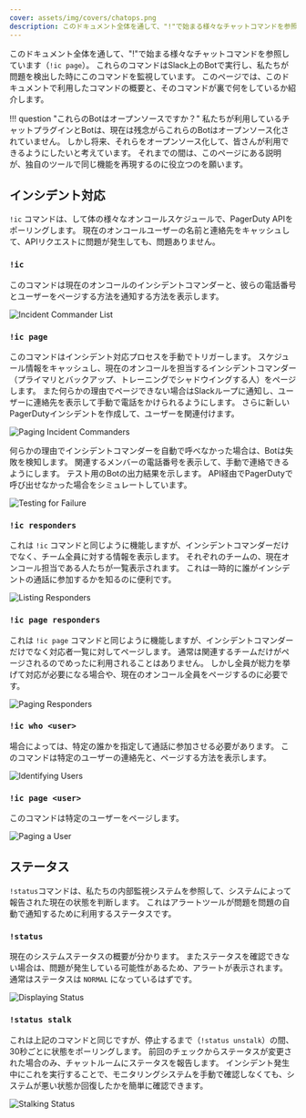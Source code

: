 ```yaml
---
cover: assets/img/covers/chatops.png
description: このドキュメント全体を通して、"!"で始まる様々なチャットコマンドを参照しています（`!ic page`）。これらのコマンドはSlack上のBotで実行し、私たちが問題を検出した時にこのコマンドを監視しています。このページでは、このドキュメントで利用したコマンドの概要と、そのコマンドが裏で何をしているか紹介ます。
---
```


このドキュメント全体を通して、"!"で始まる様々なチャットコマンドを参照しています（`!ic page`）。
これらのコマンドはSlack上のBotで実行し、私たちが問題を検出した時にこのコマンドを監視しています。
このページでは、このドキュメントで利用したコマンドの概要と、そのコマンドが裏で何をしているか紹介します。

!!! question "これらのBotはオープンソースですか？"
    私たちが利用しているチャットプラグインとBotは、現在は残念がらこれらのBotはオープンソース化されていません。
    しかし将来、それらをオープンソース化して、皆さんが利用できるようにしたいと考えています。
    それまでの間は、このページにある説明が、独自のツールで同じ機能を再現するのに役立つのを願います。

## インシデント対応

`!ic` コマンドは、して体の様々なオンコールスケジュールで、PagerDuty APIをポーリングします。
現在のオンコールユーザーの名前と連絡先をキャッシュして、APIリクエストに問題が発生しても、問題ありません。


### `!ic`

このコマンドは現在のオンコールのインシデントコマンダーと、彼らの電話番号とユーザーをページする方法を通知する方法を表示します。

![Incident Commander List](../assets/img/chatops/ic.png)

### `!ic page`

このコマンドはインシデント対応プロセスを手動でトリガーします。
スケジュール情報をキャッシュし、現在のオンコールを担当するインシデントコマンダー（プライマリとバックアップ、トレーニングでシャドウイングする人）をページします。
また何らかの理由でページできない場合はSlackループに通知し、ユーザーに連絡先を表示して手動で電話をかけられるようにします。
さらに新しいPagerDutyインシデントを作成して、ユーザーを関連付けます。

![Paging Incident Commanders](../assets/img/chatops/ic_page.png)

何らかの理由でインシデントコマンダーを自動で呼べなかった場合は、Botは失敗を検知します。
関連するメンバーの電話番号を表示して、手動で連絡できるようにします。
テスト用のBotの出力結果を示します。
API経由でPagerDutyで呼び出せなかった場合をシミュレートしています。

![Testing for Failure](../assets/img/chatops/test_for_failure.png)

### `!ic responders`

これは `!ic` コマンドと同じように機能しますが、インシデントコマンダーだけでなく、チーム全員に対する情報を表示します。
それぞれのチームの、現在オンコール担当である人たちが一覧表示されます。
これは一時的に誰がインシデントの通話に参加するかを知るのに便利です。

![Listing Responders](../assets/img/chatops/ic_responders.png)

### `!ic page responders`

これは `!ic page` コマンドと同じように機能しますが、インシデントコマンダーだけでなく対応者一覧に対してページします。
通常は関連するチームだけがページされるのでめったに利用されることはありません。
しかし全員が総力を挙げて対応が必要になる場合や、現在のオンコール全員をページするのに必要です。

![Paging Responders](../assets/img/chatops/ic_page_responders.png)

### `!ic who <user>`

場合によっては、特定の誰かを指定して通話に参加させる必要があります。
このコマンドは特定のユーザーの連絡先と、ページする方法を表示します。

![Identifying Users](../assets/img/chatops/ic_who_rich.png)

### `!ic page <user>`

このコマンドは特定のユーザーをページします。

![Paging a User](../assets/img/chatops/ic_page_rich.png)

## ステータス

`!status`コマンドは、私たちの内部監視システムを参照して、システムによって報告された現在の状態を判断します。
これはアラートツールが問題を問題の自動で通知するために利用するステータスです。

### `!status`

現在のシステムステータスの概要が分かります。
またステータスを確認できない場合は、問題が発生している可能性があるため、アラートが表示されます。
通常はステータスは `NORMAL` になっているはずです。

![Displaying Status](../assets/img/chatops/status.png)

### `!status stalk`

これは上記のコマンドと同じですが、停止するまで（`!status unstalk`）の間、30秒ごとに状態をポーリングします。
前回のチェックからステータスが変更された場合のみ、チャットルームにステータスを報告します。
インシデント発生中にこれを実行することで、モニタリングシステムを手動で確認しなくても、システムが悪い状態か回復したかを簡単に確認できます。

![Stalking Status](../assets/img/chatops/status_stalk.png)
